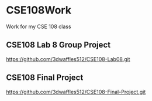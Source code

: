 # CSE108Work
Work for my CSE 108 class

## CSE108 Lab 8 Group Project
https://github.com/3dwaffles512/CSE108-Lab08.git

## CSE108 Final Project
 https://github.com/3dwaffles512/CSE108-Final-Project.git
